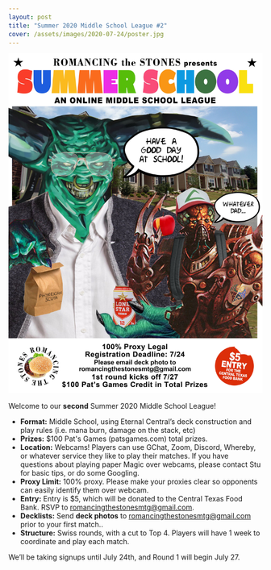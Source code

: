 ```yaml
---
layout: post
title: "Summer 2020 Middle School League #2"
cover: /assets/images/2020-07-24/poster.jpg
---
```


![](/assets/images/2020-07-24/poster.jpg)

Welcome to our **second** Summer 2020 Middle School League!

*	**Format:** Middle School, using Eternal Central’s deck construction and
  play rules (i.e. mana burn, damage on the stack, etc)
* **Prizes:** $100 Pat's Games (patsgames.com) total prizes.
*	**Location:** Webcams! Players can use GChat, Zoom, Discord, Whereby, or whatever
  service they like to play their matches. If you have questions about playing
  paper Magic over webcams, please contact Stu for basic tips, or do some
  Googling.
*	**Proxy Limit:** 100% proxy. Please make your proxies clear so opponents
  can easily identify them over webcam.
*	**Entry:** Entry is $5, which will be donated to the Central Texas Food Bank.
  RSVP to romancingthestonesmtg@gmail.com.
*	**Decklists:** Send **deck photos** to romancingthestonesmtg@gmail.com prior to
  your first match..
*	**Structure:** Swiss rounds, with a cut to Top 4. Players will have 1 week
  to coordinate and play each match.

We’ll be taking signups until July 24th, and Round 1 will begin July 27.

